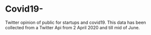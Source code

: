 # Covid19-
Twitter opinion of public for startups and covid19.
This data has been collected from a Twitter Api from 2 April 2020 and till mid of June. 

